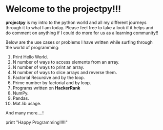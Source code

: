 # Welcome to the projectpy!!!

**projectpy** is my intro to the python world and all my different journeys through it to what I am today.
Please feel free to take a look if it helps and do comment on anything if I could do more for us as a learning community!!

Below are the use cases or problems I have written while surfing through the world of programming:
1. Print Hello World.
2. N number of ways to access elements from an array.
3. N number of ways to print an array.
4. N number of ways to slice arrays and reverse them.
5. Factorial Recursive and by the loop.
6. Prime number by factorial and by loop.
7. Programs written on **HackerRank**
8. NumPy.
9. Pandas.
10. Mat.lib usage.

And many more....!

print "Happy Programming!!!!!"
